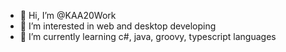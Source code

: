 - 👋 Hi, I’m @KAA20Work
- 👀 I’m interested in web and desktop developing
- 🌱 I’m currently learning c#, java, groovy, typescript languages
